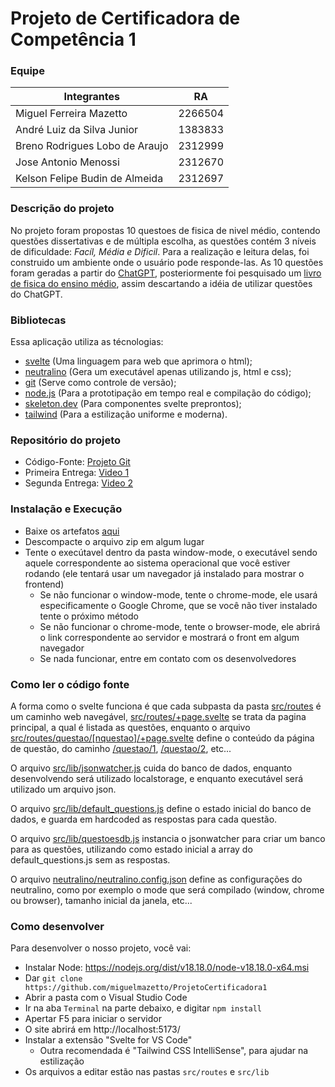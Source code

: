 # Projeto de Certificadora de Competência 1

### Equipe
| Integrantes                       | RA      |
|-----------------------------------|---------|
| Miguel Ferreira Mazetto           | 2266504 |
| André Luiz da Silva Junior        | 1383833 |
| Breno Rodrigues Lobo de Araujo    | 2312999 |
| Jose Antonio Menossi              | 2312670 |
| Kelson Felipe Budin de Almeida    | 2312697 |


### Descrição do projeto

No projeto foram propostas 10 questoes de fisica de nivel médio, contendo questões dissertativas e de múltipla escolha, as questões contém 3 níveis de dificuldade: *Facíl, Média e Dificil*. Para a realização e leitura delas, foi construido um ambiente onde o usuário pode responde-las. As 10 questões foram geradas a partir do [ChatGPT](https://chat.openai.com/auth/login), posteriormente foi pesquisado um [livro de fisica do ensino médio](https://drive.google.com/file/d/1fMNtfeitybaRnTNaOSFvCUtKzdfZKvCm/view?usp=sharing), assim descartando a idéia de utilizar questões do ChatGPT.

### Bibliotecas
Essa aplicação utiliza as técnologias:
 * [svelte](https://svelte.dev/) (Uma linguagem para web que aprimora o html);
 * [neutralino](https://neutralino.js.org/) (Gera um executável apenas utilizando js, html e css);
 * [git](https://github.com/) (Serve como controle de versão);
 * [node.js](https://nodejs.org/en/about) (Para a prototipação em tempo real e compilação do código);
 * [skeleton.dev](https://www.skeleton.dev/) (Para componentes svelte preprontos);
 * [tailwind](https://tailwindcss.com/) (Para a estilização uniforme e moderna).

### Repositório do projeto
- Código-Fonte: [Projeto Git](https://github.com/miguelmazetto/ProjetoCertificadora1)
- Primeira Entrega: [Video 1](https://drive.google.com/file/d/1gZYFuPbIPOie8LKHYm8HFqja9AVBTRhE/view)
- Segunda Entrega: [Video 2](https://drive.google.com/file/d/1fpDIPM8ejgFPU5hk3Xl3ysDMiCw0ucHN/view)

### Instalação e Execução

* Baixe os artefatos [aqui](https://github.com/miguelmazetto/ProjetoCertificadora1/releases/download/v0.2/ProjetoCertComp1.zip)
* Descompacte o arquivo zip em algum lugar
* Tente o execútavel dentro da pasta window-mode, o executável sendo aquele correspondente ao sistema operacional que você estiver rodando (ele tentará usar um navegador já instalado para mostrar o frontend)
  * Se não funcionar o window-mode, tente o chrome-mode, ele usará especificamente o Google Chrome, que se você não tiver instalado tente o próximo método
  * Se não funcionar o chrome-mode, tente o browser-mode, ele abrirá o link correspondente ao servidor e mostrará o front em algum navegador
  * Se nada funcionar, entre em contato com os desenvolvedores

### Como ler o código fonte
A forma como o svelte funciona é que cada subpasta da pasta [src/routes](https://github.com/miguelmazetto/ProjetoCertificadora1/tree/master/src/routes) é um caminho web navegável, [src/routes/+page.svelte](https://github.com/miguelmazetto/ProjetoCertificadora1/blob/master/src/routes/%2Bpage.svelte) se trata da pagina principal, a qual é listada as questões, enquanto o arquivo [src/routes/questao/[nquestao]/+page.svelte](https://github.com/miguelmazetto/ProjetoCertificadora1/blob/master/src/routes/questao/%5Bnquestao%5D/%2Bpage.svelte) define o conteúdo da página de questão, do caminho [/questao/1](), [/questao/2](), etc...

O arquivo [src/lib/jsonwatcher.js](https://github.com/miguelmazetto/ProjetoCertificadora1/blob/master/src/lib/jsonwatcher.js) cuida do banco de dados, enquanto desenvolvendo será utilizado localstorage, e enquanto executável será utilizado um arquivo json.

O arquivo [src/lib/default_questions.js](https://github.com/miguelmazetto/ProjetoCertificadora1/blob/master/src/lib/default_questions.js) define o estado inicial do banco de dados, e guarda em hardcoded as respostas para cada questão.

O arquivo [src/lib/questoesdb.js](https://github.com/miguelmazetto/ProjetoCertificadora1/blob/master/src/lib/questoesdb.js) instancia o jsonwatcher para criar um banco para as questões, utilizando como estado inicial a array do default_questions.js sem as respostas.

O arquivo [neutralino/neutralino.config.json](https://github.com/miguelmazetto/ProjetoCertificadora1/blob/master/neutralino/neutralino.config.json) define as configurações do neutralino, como por exemplo o mode que será compilado (window, chrome ou browser), tamanho inicial da janela, etc...

### Como desenvolver
Para desenvolver o nosso projeto, você vai:
- Instalar Node: https://nodejs.org/dist/v18.18.0/node-v18.18.0-x64.msi
- Dar `git clone https://github.com/miguelmazetto/ProjetoCertificadora1`
- Abrir a pasta com o Visual Studio Code
- Ir na aba `Terminal` na parte debaixo, e digitar `npm install`
- Apertar F5 para iniciar o servidor
 - O site abrirá em http://localhost:5173/
- Instalar a extensão "Svelte for VS Code"
  - Outra recomendada é "Tailwind CSS IntelliSense", para ajudar na estilização
- Os arquivos a editar estão nas pastas `src/routes` e `src/lib`